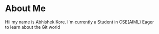 # About Me 
Hii my name is Abhishek Kore.
I'm currently a Student in CSE(AIML)
Eager to learn about the Git world
